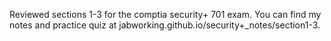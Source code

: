 Reviewed sections 1-3 for the comptia security+ 701 exam.
You can find my notes and practice quiz at
jabworking.github.io/security+_notes/section1-3.
